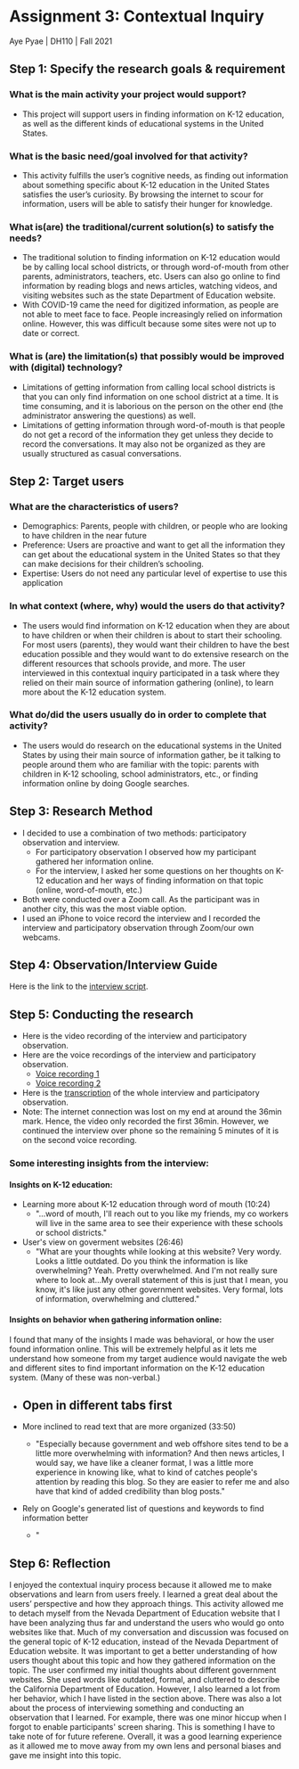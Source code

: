 # Assignment 3: Contextual Inquiry
Aye Pyae | DH110 | Fall 2021

## Step 1: Specify the research goals & requirement
### What is the main activity your project would support?
- This project will support users in finding information on K-12 education, as well as the different kinds of educational systems in the United States.
### What is the basic need/goal involved for that activity?
- This activity fulfills the user’s cognitive needs, as finding out information about something specific about K-12 education in the United States satisfies the user’s curiosity. By browsing the internet to scour for information, users will be able to satisfy their hunger for knowledge.
### What is(are) the traditional/current solution(s) to satisfy the needs?
- The traditional solution to finding information on K-12 education would be by calling local school districts, or through word-of-mouth from other parents, administrators, teachers, etc. Users can also go online to find information by reading blogs and news articles, watching videos, and visiting websites such as the state Department of Education website.
- With COVID-19 came the need for digitized information, as people are not able to meet face to face. People increasingly relied on information online. However, this was difficult because some sites were not up to date or correct.
### What is (are) the limitation(s) that possibly would be improved with (digital) technology?
- Limitations of getting information from calling local school districts is that you can only find information on one school district at a time. It is time consuming, and it is laborious on the person on the other end (the administrator answering the questions) as well.
- Limitations of getting information through word-of-mouth is that people do not get a record of the information they get unless they decide to record the conversations. It may also not be organized as they are usually structured as casual conversations.
## Step 2: Target users
### What are the characteristics of users?
- Demographics: Parents, people with children, or people who are looking to have children in the near future
- Preference: Users are proactive and want to get all the information they can get about the educational system in the United States so that they can make decisions for their children’s schooling.
- Expertise: Users do not need any particular level of expertise to use this application

### In what context (where, why) would the users do that activity?
- The users would find information on K-12 education when they are about to have children or when their children is about to start their schooling. For most users (parents), they would want their children to have the best education possible and they would want to do extensive research on the different resources that schools provide, and more. The user interviewed in this contextual inquiry participated in a task where they relied on their main source of information gathering (online), to learn more about the K-12 education system.

### What do/did the users usually do in order to complete that activity?
- The users would do research on the educational systems in the United States by using their main source of information gather, be it talking to people around them who are familiar with the topic: parents with children in K-12 schooling, school administrators, etc., or finding information online by doing Google searches.

## Step 3: Research Method
- I decided to use a combination of two methods: participatory observation and interview.
  - For participatory observation I observed how my participant gathered her information online.
  - For the interview, I asked her some questions on her thoughts on K-12 education and her ways of finding information on that topic (online, word-of-mouth, etc.)
- Both were conducted over a Zoom call. As the participant was in another city, this was the most viable option. 
- I used an iPhone to voice record the interview and I recorded the interview and participatory observation through Zoom/our own webcams. 

## Step 4: Observation/Interview Guide
Here is the link to the [interview script](https://docs.google.com/document/d/1oC7TAU09VqXrl-MQfNMtIcmsC6M_q7Pm_NolguWY1ss/edit?usp=sharing).

## Step 5: Conducting the research
- Here is the video recording of the interview and participatory observation.
- Here are the voice recordings of the interview and participatory observation.
  - [Voice recording 1](https://drive.google.com/file/d/1mH9n8P2s21Ad2BeqbLjELg2bO3nI432w/view?usp=sharing)
  - [Voice recording 2](https://drive.google.com/file/d/1xgcTc9kldAFaJ3q_79eOsDA5uYddROWC/view?usp=sharing)
- Here is the [transcription](https://docs.google.com/document/d/1sZImq9LjfQ94yjthOUOMOAFBq3M4w4eNNZeGSNLS0cY/edit?usp=sharing) of the whole interview and participatory observation.
- Note: The internet connection was lost on my end at around the 36min mark. Hence, the video only recorded the first 36min. However, we continued the interview over phone so the remaining 5 minutes of it is on the second voice recording.

### Some interesting insights from the interview:

#### Insights on K-12 education:
- Learning more about K-12 education through word of mouth (10:24)
  -  "...word of mouth, I'll reach out to you like my friends, my co workers will live in the same area to see their experience with these schools or school districts."
- User's view on goverment websites (26:46)
  - "What are your thoughts while looking at this website? Very wordy. Looks a little outdated. Do you think the information is like overwhelming? Yeah. Pretty overwhelmed. And I'm not really sure where to look at...My overall statement of this is just that I mean, you know, it's like just any other government websites. Very formal, lots of information, overwhelming and cluttered."

#### Insights on behavior when gathering information online:
I found that many of the insights I made was behavioral, or how the user found information online. This will be extremely helpful as it lets me understand how someone from my target audience would navigate the web and different sites to find important information on the K-12 education system. (Many of these was non-verbal.)
- Open in different tabs first
  - 
- More inclined to read text that are more organized (33:50)
  - "Especially because government and web offshore sites tend to be a little more overwhelming with information? And then news articles, I would say, we have like a cleaner format, I was a little more experience in knowing like, what to kind of catches people's attention by reading this blog. So they are easier to refer me and also have that kind of added credibility than blog posts."

- Rely on Google's generated list of questions and keywords to find information better
  - "




## Step 6: Reflection
I enjoyed the contextual inquiry process because it allowed me to make observations and learn from users freely. I learned a great deal about the users’ perspective and how they approach things. This activity allowed me to detach myself from the Nevada Department of Education website that I have been analyzing thus far and understand the users who would go onto websites like that. Much of my conversation and discussion was focused on the general topic of K-12 education, instead of the Nevada Department of Education website. It was important to get a better understanding of how users thought about this topic and how they gathered information on the topic. The user confirmed my initial thoughts about different government websites. She used words like outdated, formal, and cluttered to describe the California Department of Education. However, I also learned a lot from her behavior, which I have listed in the section above. There was also a lot about the process of interviewing something and conducting an observation that I learned. For example, there was one minor hiccup when I forgot to enable participants' screen sharing. This is something I have to take note of for future referene. Overall, it was a good learning experience as it allowed me to move away from my own lens and personal biases and gave me insight into this topic. 




